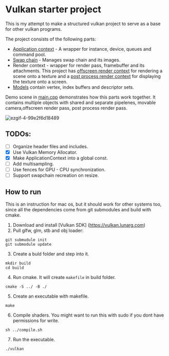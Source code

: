 # Vulkan starter project

This is my attempt to make a structured vulkan project to serve as a base for other vulkan programs.

The project consists of the following parts: 
 - [Application context](https://github.com/grigoryoskin/vulkan-project-starter/blob/master/src/app-context/VulkanApplicationContext.h) - A wrapper for instance, device, queues and command pool.
 - [Swap chain](https://github.com/grigoryoskin/vulkan-project-starter/blob/master/src/app-context/VulkanSwapchain.h) - Manages swap chain and its images.
 - Render context - wrapper for render pass, framebuffer and its attachments. This project has [offscreen render context](https://github.com/grigoryoskin/vulkan-project-starter/blob/master/src/render-context/ForwardRenderer.h) for rendering a scene onto a texture and a [post process render context](https://github.com/grigoryoskin/vulkan-project-starter/blob/master/src/render-context/FlatRenderer.h) for displaying the texture onto a screen.
 - [Models](https://github.com/grigoryoskin/vulkan-project-starter/tree/master/src/scene/DrawableModel.h) contain vertex, index buffers and descriptor sets.

Demo scene in [main.cpp](https://github.com/grigoryoskin/vulkan-project-starter/blob/master/src/main.cpp) demonstrates how this parts work together. It contains multiple objects with shared and separate pipelenes, movable camera,offscreen render pass, post process render pass.

![ezgif-4-99e2f6d18489](https://user-images.githubusercontent.com/44236259/123562250-7c233a00-d7e8-11eb-9fee-a86363358d0b.gif)

## TODOs: 
- [ ] Organize header files and includes.
- [X] Use Vulkan Memory Allocator.
- [X] Make ApplicationContext into a global const.
- [ ] Add multisampling.
- [ ] Use fences for GPU - CPU synchronization.
- [ ] Support swapchain recreation on resize.

## How to run
This is an instruction for mac os, but it should work for other systems too, since all the dependencies come from git submodules and build with cmake.
1. Download and install [Vulkan SDK] (https://vulkan.lunarg.com)
2. Pull glfw, glm, stb and obj loader:
```
git submudule init
git submodule update
```
3. Create a buld folder and step into it.
```
mkdir build
cd build
```
4. Run cmake. It will create `makefile` in build folder.
```
cmake -S ../ -B ./
```
5. Create an executable with makefile.
```
make
```
6. Compile shaders. You might want to run this with sudo if you dont have permissions for write.
```
sh ../compile.sh
```
7. Run the executable.
```
./vulkan
```
